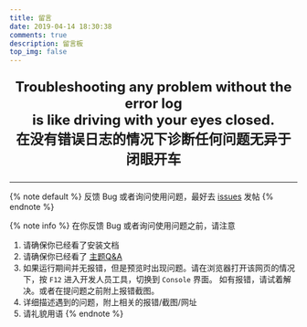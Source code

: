 ```yaml
---
title: 留言
date: 2019-04-14 18:30:38
comments: true
description: 留言板
top_img: false
---
```

<p style="font-size:1.72em;font-weight:bold;text-align: center">
Troubleshooting any problem without the error log <br> 
is like driving with your eyes closed.<br>
在没有错误日志的情况下诊断任何问题无异于闭眼开车
</p>

***

{% note default %}
反馈 Bug 或者询问使用问题，最好去 [issues](https://github.com/jerryc127/hexo-theme-butterfly/issues) 发帖
{% endnote %}

{% note info %}
在你反馈 Bug 或者询问使用问题之前，请注意
1. 请确保你已经看了安装文档
2. 请确保你已经看了 [主题Q&A](https://butterfly.js.org/posts/98d20436/)
3. 如果运行期间并无报错，但是预览时出现问题。请在浏览器打开该网页的情况下，按 `F12` 进入开发人员工具，切换到 `Console` 界面。
   如有报错，请试着解决。或者在提问题之前附上报错截图。
4. 详细描述遇到的问题，附上相关的报错/截图/网址
5. 请礼貌用语
{% endnote %}